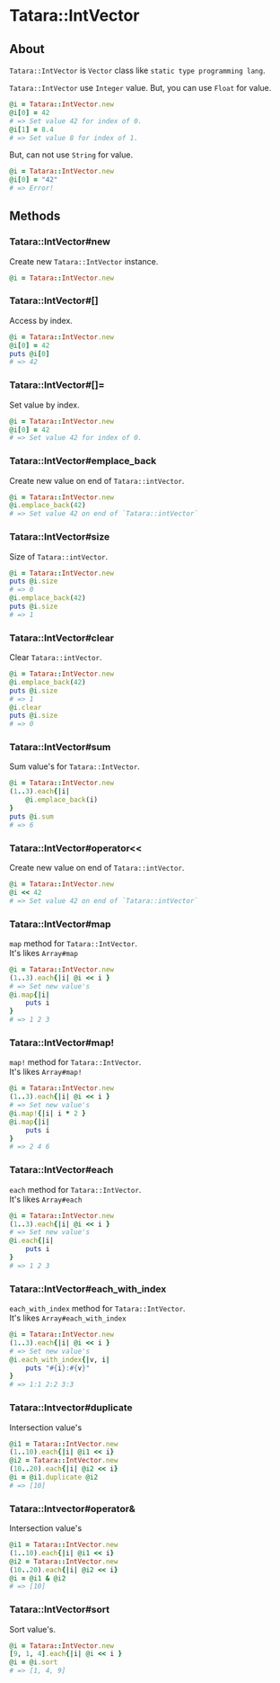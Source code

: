 # Tatara::IntVector
## About

`Tatara::IntVector` is `Vector` class like `static type programming lang`.

`Tatara::IntVector` use `Integer` value.
But, you can use `Float` for value.

```ruby
@i = Tatara::IntVector.new
@i[0] = 42
# => Set value 42 for index of 0.
@i[1] = 8.4
# => Set value 8 for index of 1.
```

But, can not use `String` for value.

```ruby
@i = Tatara::IntVector.new
@i[0] = "42"
# => Error!
```

## Methods
### Tatara::IntVector#new

Create new `Tatara::IntVector` instance.

```ruby
@i = Tatara::IntVector.new
```

### Tatara::IntVector#\[\]

Access by index.

```ruby
@i = Tatara::IntVector.new
@i[0] = 42
puts @i[0]
# => 42
```

### Tatara::IntVector#\[\]=

Set value by index.

```ruby
@i = Tatara::IntVector.new
@i[0] = 42
# => Set value 42 for index of 0.
```

### Tatara::IntVector#emplace_back

Create new value on end of `Tatara::intVector`.

```ruby
@i = Tatara::IntVector.new
@i.emplace_back(42)
# => Set value 42 on end of `Tatara::intVector`
```

### Tatara::IntVector#size

Size of `Tatara::intVector`.

```ruby
@i = Tatara::IntVector.new
puts @i.size
# => 0
@i.emplace_back(42)
puts @i.size
# => 1
```

### Tatara::IntVector#clear

Clear `Tatara::intVector`.

```ruby
@i = Tatara::IntVector.new
@i.emplace_back(42)
puts @i.size
# => 1
@i.clear
puts @i.size
# => 0
```

### Tatara::IntVector#sum

Sum value's for `Tatara::IntVector`.

```ruby
@i = Tatara::IntVector.new
(1..3).each{|i|
    @i.emplace_back(i)
}
puts @i.sum
# => 6
```

### Tatara::IntVector#operator<<

Create new value on end of `Tatara::intVector`.

```ruby
@i = Tatara::IntVector.new
@i << 42
# => Set value 42 on end of `Tatara::intVector`
```

### Tatara::IntVector#map

`map` method for `Tatara::IntVector`.  
It's likes `Array#map`

```ruby
@i = Tatara::IntVector.new
(1..3).each{|i| @i << i }
# => Set new value's
@i.map{|i|
    puts i
}
# => 1 2 3
```

### Tatara::IntVector#map!

`map!` method for `Tatara::IntVector`.  
It's likes `Array#map!`

```ruby
@i = Tatara::IntVector.new
(1..3).each{|i| @i << i }
# => Set new value's
@i.map!{|i| i * 2 }
@i.map{|i|
    puts i
}
# => 2 4 6
```

### Tatara::IntVector#each

`each` method for `Tatara::IntVector`.  
It's likes `Array#each`

```ruby
@i = Tatara::IntVector.new
(1..3).each{|i| @i << i }
# => Set new value's
@i.each{|i|
    puts i
}
# => 1 2 3
```

### Tatara::IntVector#each_with_index

`each_with_index` method for `Tatara::IntVector`.  
It's likes `Array#each_with_index`

```ruby
@i = Tatara::IntVector.new
(1..3).each{|i| @i << i }
# => Set new value's
@i.each_with_index{|v, i|
    puts "#{i}:#{v}"
}
# => 1:1 2:2 3:3
```

### Tatara::Intvector#duplicate

Intersection value's

```ruby
@i1 = Tatara::IntVector.new
(1..10).each{|i| @i1 << i}
@i2 = Tatara::IntVector.new
(10..20).each{|i| @i2 << i}
@i = @i1.duplicate @i2
# => [10]
```

### Tatara::Intvector#operator&

Intersection value's

```ruby
@i1 = Tatara::IntVector.new
(1..10).each{|i| @i1 << i}
@i2 = Tatara::IntVector.new
(10..20).each{|i| @i2 << i}
@i = @i1 & @i2
# => [10]
```

### Tatara::IntVector#sort

Sort value's.

```ruby
@i = Tatara::IntVector.new
[9, 1, 4].each{|i| @i << i }
@i = @i.sort
# => [1, 4, 9]
```